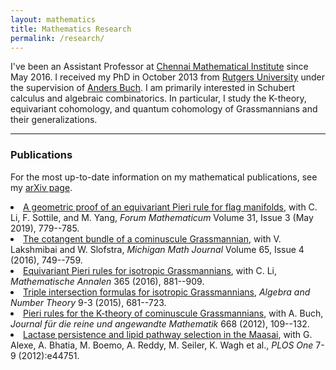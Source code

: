 ```yaml
---
layout: mathematics
title: Mathematics Research
permalink: /research/
---
```



I've been an Assistant Professor at <a href="http://www.cmi.ac.in">Chennai Mathematical Institute</a> since May 2016.
I received my PhD in October 2013 from <a href="http://math.rutgers.edu">Rutgers University</a> under the supervision of <a href="http://math.rutgers.edu/~asbuch">Anders Buch</a>. I am primarily interested in Schubert calculus and algebraic combinatorics.
In particular, I study the K-theory, equivariant cohomology, and quantum cohomology of Grassmannians and their generalizations. 

<hr>

<h3>Publications</h3>


For the most up-to-date information on my mathematical publications, see my <a href="http://arxiv.org/find/math/1/au:+Ravikumar_V/0/1/0/all/0/1">arXiv page</a>.

<li><a href="https://arxiv.org/abs/1809.04242">A geometric proof of an equivariant Pieri rule for flag manifolds</a>, with C. Li, F. Sottile, and M. Yang, <i>Forum Mathematicum</i> Volume 31, Issue 3 (May 2019), 779--785.</li>

<li><a href="http://arxiv.org/abs/1505.04270">The cotangent bundle of a cominuscule Grassmannian</a>, with V. Lakshmibai and W. Slofstra, <i>Michigan Math Journal</i> Volume 65, Issue 4 (2016), 749--759.</li>

<li><a href="http://arxiv.org/abs/1406.4680">Equivariant Pieri rules for isotropic Grassmannians</a>, with C. Li, <i>Mathematische Annalen</i> 365 (2016), 881--909.</li>

<li><a href="http://arxiv.org/abs/1403.1741">Triple intersection formulas for isotropic Grassmannians</a>,  <i>Algebra and Number Theory</i> 9-3 (2015), 681--723.</li>

<li><a href="http://arxiv.org/abs/1005.2605">Pieri rules for the K-theory of cominuscule Grassmannians</a>, with A. Buch, <i>Journal f&uuml;r die reine und angewandte Mathematik</i> 668 (2012), 109--132.</li>

<li><a href="http://journals.plos.org/plosone/article?id=10.1371/journal.pone.0044751">Lactase persistence and lipid pathway selection in the Maasai</a>, with G. Alexe, A. Bhatia,  M. Boemo, A. Reddy, M. Seiler, K. Wagh et al., <i>PLOS One</i> 7-9 (2012):e44751.</li>
   
